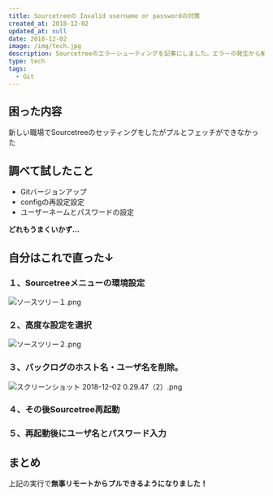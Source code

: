 ```yaml
---
title: Sourcetreeの Invalid username or passwordの対策
created_at: 2018-12-02
updated_at: null
date: 2018-12-02
image: /img/tech.jpg
description: Sourcetreeのエラーシューティングを記事にしました。エラーの発生から解決までを記事にしています。
type: tech
tags:
  - Git
---
```


## 困った内容

新しい職場でSourcetreeのセッティングをしたがプルとフェッチができなかった

## 調べて試したこと

- Gitバージョンアップ
- configの再設定設定
- ユーザーネームとパスワードの設定

**どれもうまくいかず…**

## 自分はこれで直った↓

### １、Sourcetreeメニューの環境設定

![ソースツリー１.png](https://qiita-image-store.s3.amazonaws.com/0/199085/45a8452a-d557-7fcf-cd06-4b02e9e11ac3.png)

### ２、高度な設定を選択

![ソースツリー２.png](https://qiita-image-store.s3.amazonaws.com/0/199085/11c737cc-83fe-dd3e-128c-7a75bfebb66e.png)

### ３、バックログのホスト名・ユーザ名を削除。

![スクリーンショット 2018-12-02 0.29.47（2）.png](https://qiita-image-store.s3.amazonaws.com/0/199085/05dc3364-4412-1e36-7476-d8e3e3dfae2f.png)

### ４、その後Sourcetree再起動

### ５、再起動後にユーザ名とパスワード入力

## まとめ

上記の実行で**無事リモートからプルできるようになりました！**

